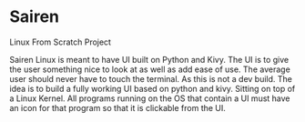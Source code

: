 # Sairen
Linux From Scratch Project

Sairen Linux is meant to have UI built on Python and Kivy. 
The UI is to give the user something nice to look at as well as add ease of use.
The average user should never have to touch the terminal. As this is not a dev build.
The idea is to build a fully working UI based on python and kivy. Sitting on top of a Linux Kernel.
All programs running on the OS that contain a UI must have an icon for that program so that it is clickable from the UI.
